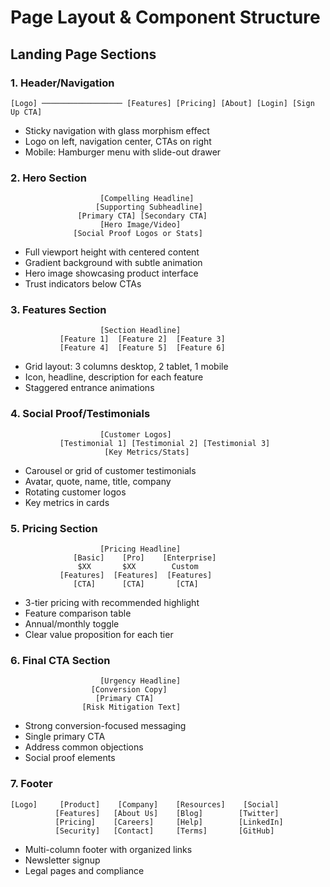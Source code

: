 
# Page Layout & Component Structure

## Landing Page Sections

### 1. Header/Navigation
```
[Logo] ────────────────── [Features] [Pricing] [About] [Login] [Sign Up CTA]
```
- Sticky navigation with glass morphism effect
- Logo on left, navigation center, CTAs on right
- Mobile: Hamburger menu with slide-out drawer

### 2. Hero Section
```
                    [Compelling Headline]
                   [Supporting Subheadline]
               [Primary CTA] [Secondary CTA]
                    [Hero Image/Video]
              [Social Proof Logos or Stats]
```
- Full viewport height with centered content
- Gradient background with subtle animation
- Hero image showcasing product interface
- Trust indicators below CTAs

### 3. Features Section
```
                    [Section Headline]
           [Feature 1]  [Feature 2]  [Feature 3]
           [Feature 4]  [Feature 5]  [Feature 6]
```
- Grid layout: 3 columns desktop, 2 tablet, 1 mobile
- Icon, headline, description for each feature
- Staggered entrance animations

### 4. Social Proof/Testimonials
```
                    [Customer Logos]
           [Testimonial 1] [Testimonial 2] [Testimonial 3]
                     [Key Metrics/Stats]
```
- Carousel or grid of customer testimonials
- Avatar, quote, name, title, company
- Rotating customer logos
- Key metrics in cards

### 5. Pricing Section
```
                    [Pricing Headline]
              [Basic]    [Pro]    [Enterprise]
               $XX       $XX        Custom
           [Features]  [Features]  [Features]
              [CTA]      [CTA]       [CTA]
```
- 3-tier pricing with recommended highlight
- Feature comparison table
- Annual/monthly toggle
- Clear value proposition for each tier

### 6. Final CTA Section
```
                    [Urgency Headline]
                  [Conversion Copy]
                   [Primary CTA]
                [Risk Mitigation Text]
```
- Strong conversion-focused messaging
- Single primary CTA
- Address common objections
- Social proof elements

### 7. Footer
```
[Logo]     [Product]    [Company]    [Resources]    [Social]
          [Features]   [About Us]    [Blog]        [Twitter]
          [Pricing]    [Careers]     [Help]        [LinkedIn]
          [Security]   [Contact]     [Terms]       [GitHub]
```
- Multi-column footer with organized links
- Newsletter signup
- Legal pages and compliance

